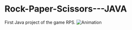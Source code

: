 # Rock-Paper-Scissors---JAVA
First Java project of the game RPS.
![Animation](https://user-images.githubusercontent.com/23078894/173701845-bf8a44e1-52ba-4124-99bd-42d2f4b426f0.gif)

